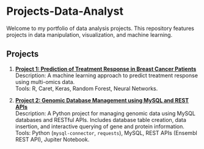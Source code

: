 # Projects-Data-Analyst

Welcome to my portfolio of data analysis projects. This repository features projects in data manipulation, visualization, and machine learning.

## Projects

1. **[Project 1: Prediction of Treatment Response in Breast Cancer Patients](./Project-1-Prediction-ML/README.md)**  
   Description: A machine learning approach to predict treatment response using multi-omics data.  
   Tools: R, Caret, Keras, Random Forest, Neural Networks.

2. **[Project 2: Genomic Database Management using MySQL and REST APIs](./Project-2-Genomic-Database-Management/README.md)**  
   Description: A Python project for managing genomic data using MySQL databases and RESTful APIs. Includes database table creation, data insertion, and interactive querying of gene and protein information.  
   Tools: Python (`mysql-connector`, `requests`), MySQL, REST APIs (Ensembl REST API), Jupiter Notebook.

